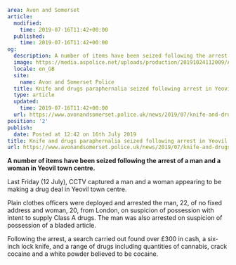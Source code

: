 ```yaml
area: Avon and Somerset
article:
  modified:
    time: 2019-07-16T11:42+00:00
  published:
    time: 2019-07-16T11:42+00:00
og:
  description: A number of items have been seized following the arrest of a man and a woman in Yeovil town centre.
  image: https://media.aspolice.net/uploads/production/20191024112009/Arrest-in-Yeovil_12-July_1.jpeg
  locale: en_GB
  site:
    name: Avon and Somerset Police
  title: Knife and drugs paraphernalia seized following arrest in Yeovil | Avon and Somerset Police
  type: article
  updated:
    time: 2019-07-16T11:42+00:00
  url: https://www.avonandsomerset.police.uk/news/2019/07/knife-and-drugs-paraphernalia-seized-following-arrest-in-yeovil/
position: '2'
publish:
  date: Posted at 12:42 on 16th July 2019
title: Knife and drugs paraphernalia seized following arrest in Yeovil | Avon and Somerset Police
url: https://www.avonandsomerset.police.uk/news/2019/07/knife-and-drugs-paraphernalia-seized-following-arrest-in-yeovil/
```

**A number of items have been seized following the arrest of a man and a woman in Yeovil town centre.**

Last Friday (12 July), CCTV captured a man and a woman appearing to be making a drug deal in Yeovil town centre.

Plain clothes officers were deployed and arrested the man, 22, of no fixed address and woman, 20, from London, on suspicion of possession with intent to supply Class A drugs. The man was also arrested on suspicion of possession of a bladed article.

Following the arrest, a search carried out found over £300 in cash, a six-inch lock knife, and a range of drugs including quantities of cannabis, crack cocaine and a white powder believed to be cocaine.
